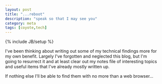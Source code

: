 ```yaml
---
layout: post
title: "...reboot"
description: "speak so that I may see you"
category: meta 
tags: [coyote,tech]
---
```

{% include JB/setup %}

I've been thinking about writing out some of my technical findings more for my own benefit.  Largely I've forgotten and neglected this blog, but I'm going to resurrect it and at least clear out my notes file of interesting topics and useful items that I've already mostly written up. 

If nothing else I'll be able to find them with no more than a web browser...




